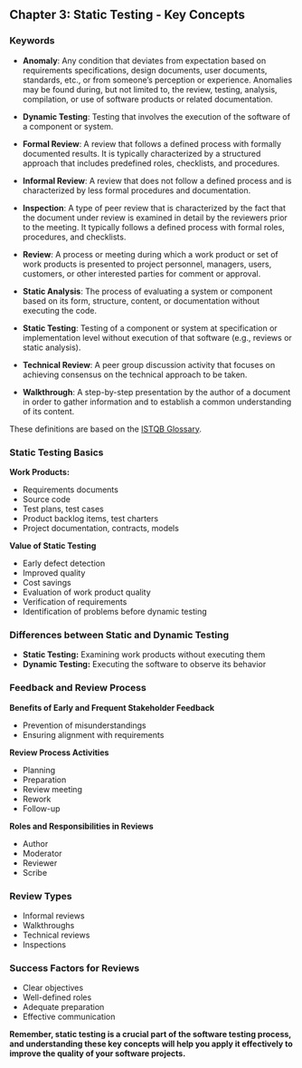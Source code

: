 ## Chapter 3: Static Testing - Key Concepts

### Keywords

- **Anomaly**: Any condition that deviates from expectation based on requirements specifications, design documents, user documents, standards, etc., or from someone’s perception or experience. Anomalies may be found during, but not limited to, the review, testing, analysis, compilation, or use of software products or related documentation.

- **Dynamic Testing**: Testing that involves the execution of the software of a component or system.

- **Formal Review**: A review that follows a defined process with formally documented results. It is typically characterized by a structured approach that includes predefined roles, checklists, and procedures.

- **Informal Review**: A review that does not follow a defined process and is characterized by less formal procedures and documentation.

- **Inspection**: A type of peer review that is characterized by the fact that the document under review is examined in detail by the reviewers prior to the meeting. It typically follows a defined process with formal roles, procedures, and checklists.

- **Review**: A process or meeting during which a work product or set of work products is presented to project personnel, managers, users, customers, or other interested parties for comment or approval.

- **Static Analysis**: The process of evaluating a system or component based on its form, structure, content, or documentation without executing the code.

- **Static Testing**: Testing of a component or system at specification or implementation level without execution of that software (e.g., reviews or static analysis).

- **Technical Review**: A peer group discussion activity that focuses on achieving consensus on the technical approach to be taken.

- **Walkthrough**: A step-by-step presentation by the author of a document in order to gather information and to establish a common understanding of its content.

These definitions are based on the [ISTQB Glossary](https://glossary.istqb.org/en_US/home).

### Static Testing Basics

**Work Products:**

* Requirements documents
* Source code
* Test plans, test cases
* Product backlog items, test charters
* Project documentation, contracts, models

**Value of Static Testing**

* Early defect detection
* Improved quality
* Cost savings
* Evaluation of work product quality
* Verification of requirements
* Identification of problems before dynamic testing

### Differences between Static and Dynamic Testing

* **Static Testing:** Examining work products without executing them
* **Dynamic Testing:** Executing the software to observe its behavior

### Feedback and Review Process

**Benefits of Early and Frequent Stakeholder Feedback**

* Prevention of misunderstandings
* Ensuring alignment with requirements

**Review Process Activities**

* Planning
* Preparation
* Review meeting
* Rework
* Follow-up

**Roles and Responsibilities in Reviews**

* Author
* Moderator
* Reviewer
* Scribe

### Review Types

* Informal reviews
* Walkthroughs
* Technical reviews
* Inspections

### Success Factors for Reviews

* Clear objectives
* Well-defined roles
* Adequate preparation
* Effective communication

**Remember, static testing is a crucial part of the software testing process, and understanding these key concepts will help you apply it effectively to improve the quality of your software projects.**
